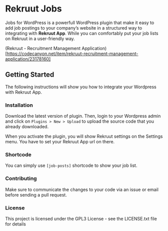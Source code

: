 # Rekruut Jobs
Jobs for WordPress is a powerfull WordPress plugin that make it easy to add job postings to your company’s website in a structured way to integrating with **Rekruut App**. While you can comfortably put your job lists on Rekruut in a user-friendly way.

(Rekruut - Recruitment Management Application)[https://codecanyon.net/item/rekruut-recruitment-management-application/23178160]

## Getting Started
The following instructions will show you how to integrate your Wordpress with Rekruut App.

### Installation
Download the latest version of plugin. Then, login to your Wordpress admin and click on `Plugins > New > Upload` to upload the source code that you already downloaded.

When you activate the plugin, you will show Rekruut settings on the Settings menu. You have to set your Rekruut App url on there.

### Shortcode
You can simply use `[job-posts]` shortcode to show your job list.

### Contributing
Make sure to communicate the changes to your code via an issue or email before sending a pull request.

### License
This project is licensed under the GPL3 License - see the LICENSE.txt file for details
